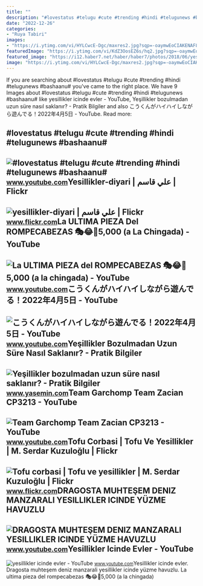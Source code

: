```yaml
---
title: ""
description: "#lovestatus #telugu #cute #trending #hindi #telugunews #bashaanu#"
date: "2022-12-26"
categories:
- "Ruya Tabiri"
images:
- "https://i.ytimg.com/vi/HYLCwcE-Dgc/maxres2.jpg?sqp=-oaymwEoCIAKENAF8quKqQMcGADwAQH4AYwCgALgA4oCDAgAEAEYRSBHKGUwDw==&amp;rs=AOn4CLC_ulBvmvqa2cf2uT56Qfk3FCYaDA"
featuredImage: "https://i.ytimg.com/vi/KdZ3OosEZ6s/hq2.jpg?sqp=-oaymwEoCOADEOgC8quKqQMcGADwAQH4Ad4EgAK4CIoCDAgAEAEYZSBMKGMwDw==&amp;rs=AOn4CLCfzFvJaPoNerKMbSKycXF-fCyaDA"
featured_image: "https://i12.haber7.net/haber/haber7/photos/2018/06/yesillikler_bozulmadan_uzun_sure_nasil_saklanir_1517905491_9085.jpg"
image: "https://i.ytimg.com/vi/HYLCwcE-Dgc/maxres2.jpg?sqp=-oaymwEoCIAKENAF8quKqQMcGADwAQH4AYwCgALgA4oCDAgAEAEYRSBHKGUwDw==&amp;rs=AOn4CLC_ulBvmvqa2cf2uT56Qfk3FCYaDA"
---
```


If you are searching about #lovestatus #telugu #cute #trending #hindi #telugunews #bashaanu# you've came to the right place. We have 9 Images about #lovestatus #telugu #cute #trending #hindi #telugunews #bashaanu# like yesillikler icinde evler - YouTube, Yeşillikler bozulmadan uzun süre nasıl saklanır? - Pratik Bilgiler and also こうくんがハイハイしながら遊んでる！2022年4月5日 - YouTube. Read more:

\#lovestatus #telugu #cute #trending #hindi #telugunews #bashaanu#
------------------------------------------------------------------

 ![#lovestatus #telugu #cute #trending #hindi #telugunews #bashaanu#](https://i.ytimg.com/vi/Fv8nq0Nx_3Y/maxres2.jpg?sqp=-oaymwEoCIAKENAF8quKqQMcGADwAQH4Ab4EgAKACIoCDAgAEAEYZSBXKFcwDw==&rs=AOn4CLADv-FCmEk5NEBUXGgjkLD2V5LyiA) <small>www.youtube.com</small>Yesillikler-diyari | علي قاسم | Flickr
--------------------------------------

 ![yesillikler-diyari | علي قاسم | Flickr](https://live.staticflickr.com/3823/9629032913_8aee71d36b.jpg) <small>www.flickr.com</small>La ULTIMA PIEZA Del ROMPECABEZAS 🎭😂🧘5,000 (a La Chingada) - YouTube
-------------------------------------------------------------------

 ![La ULTIMA PIEZA del ROMPECABEZAS 🎭😂🧘5,000 (a la chingada) - YouTube](https://i.ytimg.com/vi/KdZ3OosEZ6s/hq2.jpg?sqp=-oaymwEoCOADEOgC8quKqQMcGADwAQH4Ad4EgAK4CIoCDAgAEAEYZSBMKGMwDw==&rs=AOn4CLCfzFvJaPoNerKMbSKycXF-fCyaDA) <small>www.youtube.com</small>こうくんがハイハイしながら遊んでる！2022年4月5日 - YouTube
-------------------------------------

 ![こうくんがハイハイしながら遊んでる！2022年4月5日 - YouTube](https://i.ytimg.com/vi/H2fAEMesIjo/maxresdefault.jpg?sqp=-oaymwEmCIAKENAF8quKqQMa8AEB-AH-CYAC0AWKAgwIABABGGUgXyhTMA8=&rs=AOn4CLCJYSghky0o-ilndxvg6fCYAda1ug) <small>www.youtube.com</small>Yeşillikler Bozulmadan Uzun Süre Nasıl Saklanır? - Pratik Bilgiler
------------------------------------------------------------------

 ![Yeşillikler bozulmadan uzun süre nasıl saklanır? - Pratik Bilgiler](https://i12.haber7.net/haber/haber7/photos/2018/06/yesillikler_bozulmadan_uzun_sure_nasil_saklanir_1517905491_9085.jpg) <small>www.yasemin.com</small>Team Garchomp Team Zacian CP3213 - YouTube
------------------------------------------

 ![Team Garchomp Team Zacian CP3213 - YouTube](https://i.ytimg.com/vi/HYLCwcE-Dgc/maxres2.jpg?sqp=-oaymwEoCIAKENAF8quKqQMcGADwAQH4AYwCgALgA4oCDAgAEAEYRSBHKGUwDw==&rs=AOn4CLC_ulBvmvqa2cf2uT56Qfk3FCYaDA) <small>www.youtube.com</small>Tofu Corbasi | Tofu Ve Yesillikler | M. Serdar Kuzuloğlu | Flickr
-----------------------------------------------------------------

 ![Tofu corbasi | Tofu ve yesillikler | M. Serdar Kuzuloğlu | Flickr](https://live.staticflickr.com/3392/3293682027_d37060c630_b.jpg) <small>www.flickr.com</small>DRAGOSTA MUHTEŞEM DENIZ MANZARALI YESILLIKLER ICINDE YÜZME HAVUZLU
------------------------------------------------------------------

 ![DRAGOSTA MUHTEŞEM DENIZ MANZARALI YESILLIKLER ICINDE YÜZME HAVUZLU](https://i.ytimg.com/vi/A7BTbANIHg0/maxresdefault.jpg) <small>www.youtube.com</small>Yesillikler Icinde Evler - YouTube
----------------------------------

 ![yesillikler icinde evler - YouTube](https://i.ytimg.com/vi/w91zaizDL8g/maxresdefault.jpg) <small>www.youtube.com</small>Yesillikler icinde evler. Dragosta muhteşem deniz manzarali yesillikler icinde yüzme havuzlu. La ultima pieza del rompecabezas 🎭😂🧘5,000 (a la chingada)
